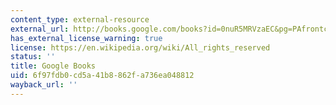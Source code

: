 ```yaml
---
content_type: external-resource
external_url: http://books.google.com/books?id=0nuR5MRVzaEC&pg=PAfrontcover
has_external_license_warning: true
license: https://en.wikipedia.org/wiki/All_rights_reserved
status: ''
title: Google Books
uid: 6f97fdb0-cd5a-41b8-862f-a736ea048812
wayback_url: ''
---
```

